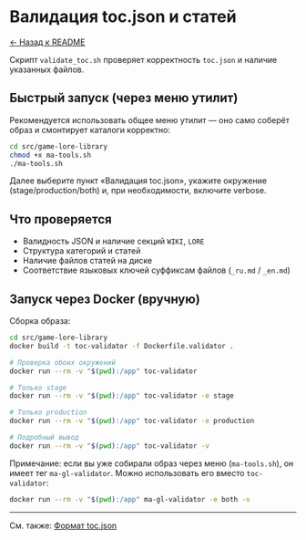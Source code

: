 # Валидация toc.json и статей

[← Назад к README](../README.md)

Скрипт `validate_toc.sh` проверяет корректность `toc.json` и наличие указанных файлов.

## Быстрый запуск (через меню утилит)

Рекомендуется использовать общее меню утилит — оно само соберёт образ и смонтирует каталоги корректно:

```bash
cd src/game-lore-library
chmod +x ma-tools.sh
./ma-tools.sh
```

Далее выберите пункт «Валидация toc.json», укажите окружение (stage/production/both) и, при необходимости, включите verbose.

## Что проверяется

- Валидность JSON и наличие секций `WIKI`, `LORE`
- Структура категорий и статей
- Наличие файлов статей на диске
- Соответствие языковых ключей суффиксам файлов (`_ru.md` / `_en.md`)

## Запуск через Docker (вручную)

Сборка образа:

```bash
cd src/game-lore-library
docker build -t toc-validator -f Dockerfile.validator .
```

```bash
# Проверка обоих окружений
docker run --rm -v "$(pwd):/app" toc-validator
```

```bash
# Только stage
docker run --rm -v "$(pwd):/app" toc-validator -e stage
```

```bash
# Только production
docker run --rm -v "$(pwd):/app" toc-validator -e production
```

```bash
# Подробный вывод
docker run --rm -v "$(pwd):/app" toc-validator -v
```

Примечание: если вы уже собирали образ через меню (`ma-tools.sh`), он имеет тег `ma-gl-validator`. Можно использовать его вместо `toc-validator`:

```bash
docker run --rm -v "$(pwd):/app" ma-gl-validator -e both -v
```

---

См. также: [Формат toc.json](toc_format.md)

